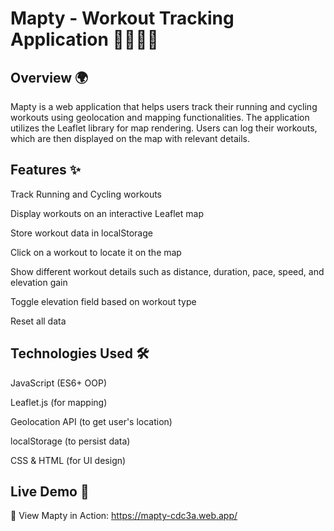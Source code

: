 # Mapty - Workout Tracking Application 🏃‍♂️🚴‍♀️

## Overview 🌍

Mapty is a web application that helps users track their running and cycling workouts using geolocation and mapping functionalities. The application utilizes the Leaflet library for map rendering. Users can log their workouts, which are then displayed on the map with relevant details.

## Features ✨

Track Running and Cycling workouts

Display workouts on an interactive Leaflet map

Store workout data in localStorage

Click on a workout to locate it on the map

Show different workout details such as distance, duration, pace, speed, and elevation gain

Toggle elevation field based on workout type

Reset all data

## Technologies Used 🛠️

JavaScript (ES6+ OOP)

Leaflet.js (for mapping)

Geolocation API (to get user's location)

localStorage (to persist data)

CSS & HTML (for UI design)

## Live Demo 🚀

🔗 View Mapty in Action: https://mapty-cdc3a.web.app/
